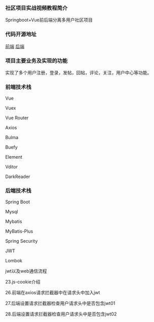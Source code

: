 ### 社区项目实战视频教程简介
Springboot+Vue前后端分离多用户社区项目

### 代码开源地址
[前端](https://github.com/Havanana/Rajor-bbs-front)
[后端](https://github.com/Havanana/Rajor-bbs-back)


### 项目主要业务及实现的功能
实现了多个用户注册，登录，发帖，回帖，评论，关注，用户中心等功能。

### 前端技术栈
 Vue
 
 Vuex
 
 Vue Router
 
 Axios
 
 Bulma
 
 Buefy
 
 Element
 
 Vditor
 
 DarkReader

### 后端技术栈
 Spring Boot
 
 Mysql
 
 Mybatis
 
 MyBatis-Plus
 
 Spring Security
 
 JWT
 
 Lombok




jwt以及web通信流程



23.js-cookie介绍



26.前端在axios请求拦截器中在请求头中加入jwt

27.后端设置请求拦截器检查用户请求头中是否包含jwt01

28.后端设置请求拦截器检查用户请求头中是否包含jwt02



